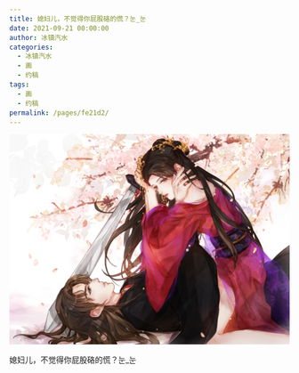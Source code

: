 ```yaml
---
title: 媳妇儿，不觉得你屁股硌的慌？눈_눈
date: 2021-09-21 00:00:00
author: 冰镇汽水
categories: 
  - 冰镇汽水
  - 画
  - 约稿
tags: 
  - 画
  - 约稿
permalink: /pages/fe21d2/
---
```


![6](/img/bingzhenqishui/6.jpg)

媳妇儿，不觉得你屁股硌的慌？눈_눈

<!-- more -->
